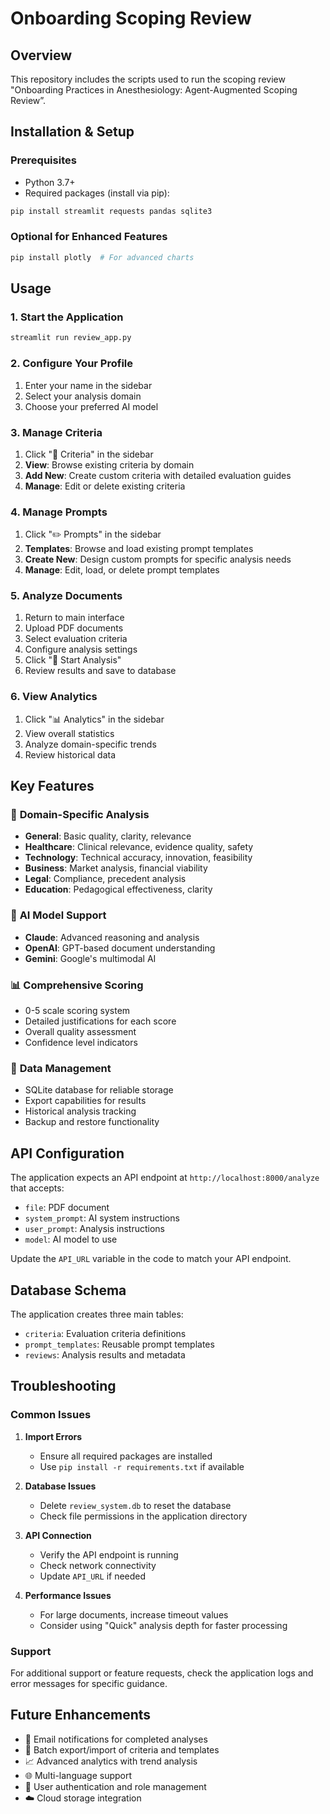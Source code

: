 # Onboarding Scoping Review

## Overview
This repository includes the scripts used to run the scoping review "Onboarding Practices in Anesthesiology: Agent-Augmented Scoping Review”.

## Installation & Setup

### Prerequisites
- Python 3.7+
- Required packages (install via pip):

```bash
pip install streamlit requests pandas sqlite3
```

### Optional for Enhanced Features
```bash
pip install plotly  # For advanced charts
```

## Usage

### 1. Start the Application
```bash
streamlit run review_app.py
```

### 2. Configure Your Profile
1. Enter your name in the sidebar
2. Select your analysis domain
3. Choose your preferred AI model

### 3. Manage Criteria
1. Click "📝 Criteria" in the sidebar
2. **View**: Browse existing criteria by domain
3. **Add New**: Create custom criteria with detailed evaluation guides
4. **Manage**: Edit or delete existing criteria

### 4. Manage Prompts
1. Click "✏️ Prompts" in the sidebar
2. **Templates**: Browse and load existing prompt templates
3. **Create New**: Design custom prompts for specific analysis needs
4. **Manage**: Edit, load, or delete prompt templates

### 5. Analyze Documents
1. Return to main interface
2. Upload PDF documents
3. Select evaluation criteria
4. Configure analysis settings
5. Click "🚀 Start Analysis"
6. Review results and save to database

### 6. View Analytics
1. Click "📊 Analytics" in the sidebar
2. View overall statistics
3. Analyze domain-specific trends
4. Review historical data

## Key Features

### 🎯 **Domain-Specific Analysis**
- **General**: Basic quality, clarity, relevance
- **Healthcare**: Clinical relevance, evidence quality, safety
- **Technology**: Technical accuracy, innovation, feasibility
- **Business**: Market analysis, financial viability
- **Legal**: Compliance, precedent analysis
- **Education**: Pedagogical effectiveness, clarity

### 🤖 **AI Model Support**
- **Claude**: Advanced reasoning and analysis
- **OpenAI**: GPT-based document understanding
- **Gemini**: Google's multimodal AI

### 📊 **Comprehensive Scoring**
- 0-5 scale scoring system
- Detailed justifications for each score
- Overall quality assessment
- Confidence level indicators

### 💾 **Data Management**
- SQLite database for reliable storage
- Export capabilities for results
- Historical analysis tracking
- Backup and restore functionality

## API Configuration

The application expects an API endpoint at `http://localhost:8000/analyze` that accepts:
- `file`: PDF document
- `system_prompt`: AI system instructions
- `user_prompt`: Analysis instructions
- `model`: AI model to use

Update the `API_URL` variable in the code to match your API endpoint.

## Database Schema

The application creates three main tables:
- `criteria`: Evaluation criteria definitions
- `prompt_templates`: Reusable prompt templates
- `reviews`: Analysis results and metadata

## Troubleshooting

### Common Issues

1. **Import Errors**
   - Ensure all required packages are installed
   - Use `pip install -r requirements.txt` if available

2. **Database Issues**
   - Delete `review_system.db` to reset the database
   - Check file permissions in the application directory

3. **API Connection**
   - Verify the API endpoint is running
   - Check network connectivity
   - Update `API_URL` if needed

4. **Performance Issues**
   - For large documents, increase timeout values
   - Consider using "Quick" analysis depth for faster processing

### Support
For additional support or feature requests, check the application logs and error messages for specific guidance.

## Future Enhancements

- 📧 Email notifications for completed analyses
- 🔄 Batch export/import of criteria and templates
- 📈 Advanced analytics with trend analysis
- 🌐 Multi-language support
- 🔐 User authentication and role management
- ☁️ Cloud storage integration
